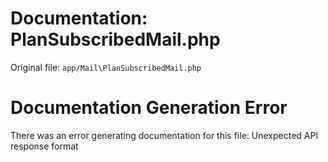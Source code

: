 # Documentation: PlanSubscribedMail.php

Original file: `app/Mail\PlanSubscribedMail.php`

# Documentation Generation Error

There was an error generating documentation for this file: Unexpected API response format